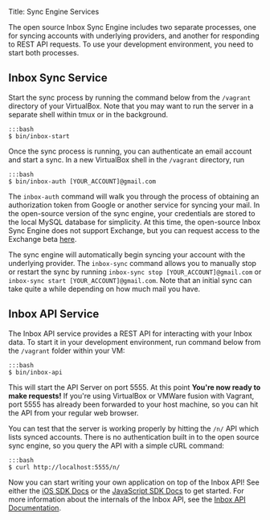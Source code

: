 Title: Sync Engine Services

The open source Inbox Sync Engine includes two separate processes, one for syncing accounts with underlying providers, and another for responding to REST API requests. To use your development environment, you need to start both processes.

Inbox Sync Service
-----

Start the sync process by running the command below from the `/vagrant` directory of your VirtualBox. Note that you may want to run the server in a separate shell within tmux or in the background.

```
:::bash
$ bin/inbox-start
```

Once the sync process is running, you can authenticate an email account and start a sync. In a new VirtualBox shell in the `/vagrant` directory, run
```
:::bash
$ bin/inbox-auth [YOUR_ACCOUNT]@gmail.com
```

The `inbox-auth` command will walk you through the process of obtaining an authorization token from Google or another service for syncing your mail. In the open-source version of the sync engine, your credentials are stored to the local MySQL database for simplicity. At this time, the open-source Inbox Sync Engine does not support Exchange, but you can request access to the Exchange beta <a href="/docs">here</a>.

The sync engine will automatically begin syncing your account with the underlying provider. The `inbox-sync` command allows you to manually stop or restart the sync by running `inbox-sync stop [YOUR_ACCOUNT]@gmail.com` or `inbox-sync start [YOUR_ACCOUNT]@gmail.com`. Note that an initial sync can take quite a while depending on how much mail you have.

Inbox API Service
-----

The Inbox API service provides a REST API for interacting with your Inbox data. To start it in your development environment, run command below from the `/vagrant` folder within your VM:

```
:::bash
$ bin/inbox-api
```

This will start the API Server on port 5555. At this point **You're now ready to make requests!** If you're using VirtualBox or VMWare fusion with Vagrant, port 5555 has already been forwarded to your host machine, so you can hit the API from your regular web browser.

You can test that the server is working properly by hitting the `/n/` API which lists synced accounts. There is no authentication built in to the open source sync engine, so you query the API with a simple cURL command:

```
:::bash
$ curl http://localhost:5555/n/
```

Now you can start writing your own application on top of the Inbox API! See either the <a href="/docs/ios">iOS SDK Docs</a> or the <a href="/docs/javascript">JavaScript SDK Docs</a> to get started. For more information about the internals of the Inbox API, see the <a href="/docs/api">Inbox API Documentation</a>.

